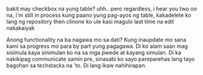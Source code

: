 bakit may checkbox na yung table? uhh.. pero regardless, i hear you two oo na, i'm still in process kung paano yung pag-ayos ng table, kakadelete ko lang ng repository then clinone ko ule kasi magulo last time na edit nakakaiyak 


Anong functionality na ba nagawa mo sa dati? Kung inaupdate mo sana kami sa progress mo para by part yung pagagawa. Di ko alam saan mag sisimula kaya sinimulan ko na sa mga pwede at kayang simulan. Di ka nakikipag communicate samin pre, sinasabi ko sayo pareparehas lang tayo bagohan sa techstacks na 'to. Di lang ikaw nahihirapan. 
